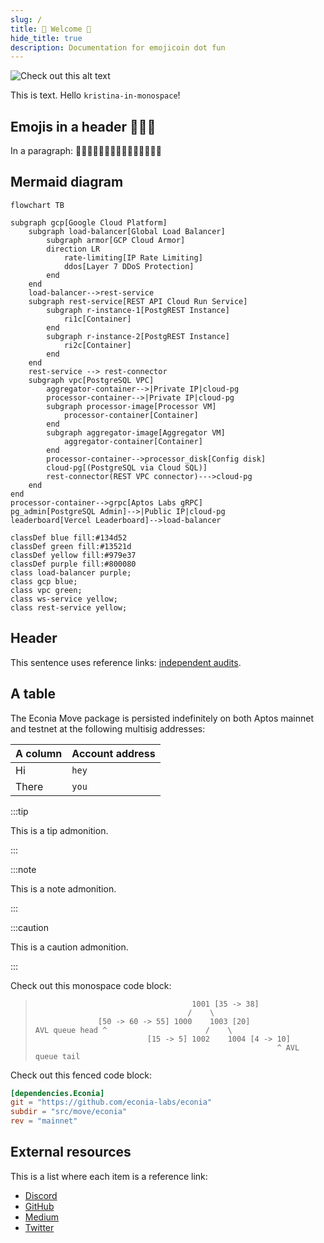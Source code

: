 ```yaml
---
slug: /
title: 🍆 Welcome 🍆
hide_title: true
description: Documentation for emojicoin dot fun
---
```


![Check out this alt text](/img/banner.svg)

This is text. Hello `kristina-in-monospace`!

## Emojis in a header 🍆🍆🍆

In a paragraph: 🍆🍆🍆🍆🍆🍆🍆🍆🍆🍆🍆🍆🍆🍆🍆

## Mermaid diagram

```mermaid
flowchart TB

subgraph gcp[Google Cloud Platform]
    subgraph load-balancer[Global Load Balancer]
        subgraph armor[GCP Cloud Armor]
        direction LR
            rate-limiting[IP Rate Limiting]
            ddos[Layer 7 DDoS Protection]
        end
    end
    load-balancer-->rest-service
    subgraph rest-service[REST API Cloud Run Service]
        subgraph r-instance-1[PostgREST Instance]
            ri1c[Container]
        end
        subgraph r-instance-2[PostgREST Instance]
            ri2c[Container]
        end
    end
    rest-service --> rest-connector
    subgraph vpc[PostgreSQL VPC]
        aggregator-container-->|Private IP|cloud-pg
        processor-container-->|Private IP|cloud-pg
        subgraph processor-image[Processor VM]
            processor-container[Container]
        end
        subgraph aggregator-image[Aggregator VM]
            aggregator-container[Container]
        end
        processor-container-->processor_disk[Config disk]
        cloud-pg[(PostgreSQL via Cloud SQL)]
        rest-connector(REST VPC connector)--->cloud-pg
    end
end
processor-container-->grpc[Aptos Labs gRPC]
pg_admin[PostgreSQL Admin]-->|Public IP|cloud-pg
leaderboard[Vercel Leaderboard]-->load-balancer

classDef blue fill:#134d52
classDef green fill:#13521d
classDef yellow fill:#979e37
classDef purple fill:#800080
class load-balancer purple;
class gcp blue;
class vpc green;
class ws-service yellow;
class rest-service yellow;
```

## Header

This sentence uses reference links: [independent audits].

## A table

The Econia Move package is persisted indefinitely on both Aptos mainnet and
testnet at the following multisig addresses:

| A column | Account address |
| -------- | --------------- |
| Hi       | `hey`           |
| There    | `you`           |

:::tip

This is a tip admonition.

:::

:::note

This is a note admonition.

:::

:::caution

This is a caution admonition.

:::

Check out this monospace code block:

> ```text
>                                    1001 [35 -> 38]
>                                   /    \
>               [50 -> 60 -> 55] 1000    1003 [20]
> AVL queue head ^                      /    \
>                          [15 -> 5] 1002    1004 [4 -> 10]
>                                                       ^ AVL queue tail
> ```

Check out this fenced code block:

```toml
[dependencies.Econia]
git = "https://github.com/econia-labs/econia"
subdir = "src/move/econia"
rev = "mainnet"
```

## External resources

This is a list where each item is a reference link:

- [Discord]
- [GitHub]
- [Medium]
- [Twitter]

[discord]: https://discord.gg/econia
[github]: https://github.com/econia-labs/econia
[independent audits]: security
[medium]: https://medium.com/econialabs
[twitter]: https://twitter.com/econialabs
